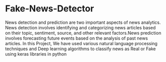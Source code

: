 # Fake-News-Detector
News detection and prediction are two important aspects of news analytics. News detection involves identifying and categorizing news articles based on their topic, sentiment, source, and other relevant factors.News prediction involves forecasting future events based on the analysis of past news articles.
In this Project, We have used various natural language processing techniques and Deep learning algorithms to classify news as Real or Fake using keras libraries in python

